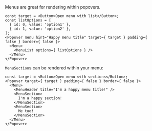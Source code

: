 Menus are great for rendering within popovers.
```
const target = <Button>Open menu with list</Button>;
const listOptions = [
  { id: 0, value: 'option1' },
  { id: 1, value: 'option2' },
];
<Popover menu hint="Happy menu title" target={ target } padding={ false } border={ false }>
  <Menu>
    <MenuList options={ listOptions } />
  </Menu>
</Popover>
```

`MenuSection`s can be rendered within your menu:
```
const target = <Button>Open menu with sections</Button>;
<Popover target={ target } padding={ false } border={ false }>
  <Menu>
    <MenuHeader title="I'm a happy menu title!" />
    <MenuSection>
      I'm a happy section!
    </MenuSection>
    <MenuSection>
      Me too!
    </MenuSection>
  </Menu>
</Popover>
```

